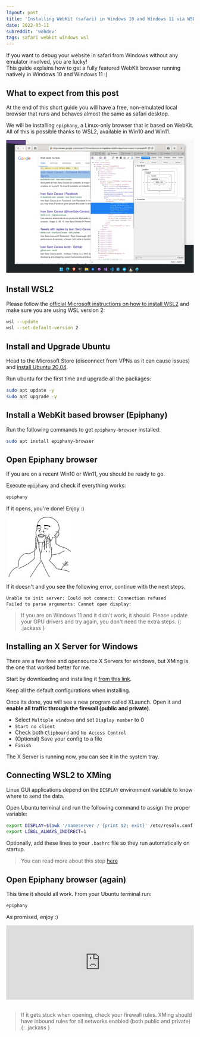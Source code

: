 ```yaml
---
layout: post
title: 'Installing WebKit (safari) in Windows 10 and Windows 11 via WSL2'
date: 2022-03-11
subreddit: 'webdev'
tags: safari webkit windows wsl
---
```


If you want to debug your website in safari from Windows without any emulator involved, you are lucky! <br />
This guide explains how to get a fully featured WebKit browser running natively in Windows 10 and Windows 11 :)

<!-- more -->

## What to expect from this post

At the end of this short guide you will have a free, non-emulated local browser that runs and behaves almost the same as safari desktop.

We will be installing `epiphany`, a Linux-only browser that is based on WebKit. All of this is possible thanks to WSL2, available in Win10 and Win11.

[![](/assets/posts/safari-webkit-wsl2-windows10-windows11/result.jpg)](/assets/posts/safari-webkit-wsl2-windows10-windows11/result.jpg)

## Install WSL2

Please follow the [official Microsoft instructions on how to install WSL2](https://docs.microsoft.com/en-us/windows/wsl/install) and make sure you are using WSL version 2:

```bash
wsl --update
wsl --set-default-version 2
```

## Install and Upgrade Ubuntu

Head to the Microsoft Store (disconnect from VPNs as it can cause issues) and [install Ubuntu 20.04](https://www.microsoft.com/store/productId/9N6SVWS3RX71).

Run ubuntu for the first time and upgrade all the packages:

```bash
sudo apt update -y
sudo apt upgrade -y
```

## Install a WebKit based browser (Epiphany)

Run the following commands to get `epiphany-browser` installed:

```bash
sudo apt install epiphany-browser
```

## Open Epiphany browser

If you are on a recent Win10 or Win11, you should be ready to go.

Execute `epiphany` and check if everything works:

```bash
epiphany
```

If it opens, you're done! Enjoy :)

<img src="/assets/img/so_good.png" style="margin: 0 auto; width: 175px" />

If it doesn't and you see the following error, continue with the next steps.

```
Unable to init server: Could not connect: Connection refused
Failed to parse arguments: Cannot open display:
```

> If you are on Windows 11 and it didn't work, it should. Please update your GPU drivers and try again, you don't need the extra steps.
{: .jackass }

## Installing an X Server for Windows

There are a few free and opensource X Servers for windows, but XMing is the one that worked better for me.

Start by downloading and installing it [from this link](https://sourceforge.net/projects/xming/).

Keep all the default configurations when installing.

Once its done, you will see a new program called XLaunch.
Open it and **enable all traffic through the firewall (public and private)**.

- Select `Multiple windows` and set `Display number` to 0
- `Start no client`
- Check both `Clipboard` and `No Access Control`
- (Optional) Save your config to a file
- `Finish`

The X Server is running now, you can see it in the system tray.

## Connecting WSL2 to XMing

Linux GUI applications depend on the `DISPLAY` environment variable to know where to send the data.

Open Ubuntu terminal and run the following command to assign the proper variable:

```bash
export DISPLAY=$(awk '/nameserver / {print $2; exit}' /etc/resolv.conf 2>/dev/null):0
export LIBGL_ALWAYS_INDIRECT=1
```

Optionally, add these lines to your `.bashrc` file so they run automatically on startup.

> You can read more about this step [here](https://wiki.ubuntu.com/WSL#Running_Graphical_Applications)

## Open Epiphany browser (again)

This time it should all work. From your Ubuntu terminal run:

```bash
epiphany
```

As promised, enjoy :)

<div style="margin: 0 auto 2rem auto; height: 200px">
    <iframe src="https://giphy.com/embed/cF7QqO5DYdft6" width="100%" height="100%" frameBorder="0" class="giphy-embed" allowFullScreen></iframe>
</div>

> If it gets stuck when opening, check your firewall rules. XMing should have inbound rules for all networks enabled (both public and private)
{: .jackass }
